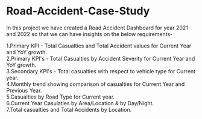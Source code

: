 # Road-Accident-Case-Study
In this project we have created a Road Accident Dashboard for year 2021 and 2022 so that we can have insights on the below requirements-

1.Primary KPI - Total Casualties and Total Accident values for Current Year and YoY growth.
<br>
2.Primary KPI's - Total Casualties by Accident Severity for Current Year and YoY growth.
<br>
3.Secondary KPI's - Total casualties with respect to vehicle type for Current year.
<br>
4.Monthly trend showing comparison of casualties for Current Year and Previous Year.
<br>
5.Casualties by Road Type for Current year.
<br>
6.Current Year Casulaties by Area/Location & by Day/Night.
<br>
7.Total casualties and Total Accidents by Location.
